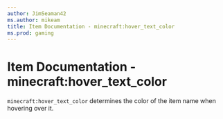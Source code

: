 ```yaml
---
author: JimSeaman42
ms.author: mikeam
title: Item Documentation - minecraft:hover_text_color
ms.prod: gaming
---
```


# Item Documentation - minecraft:hover_text_color

`minecraft:hover_text_color` determines the color of the item name when hovering over it.
